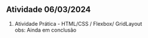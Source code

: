 
## Atividade 06/03/2024

1. Atividade Prática - HTML/CSS / Flexbox/ GridLayout  
   obs: Ainda em conclusão